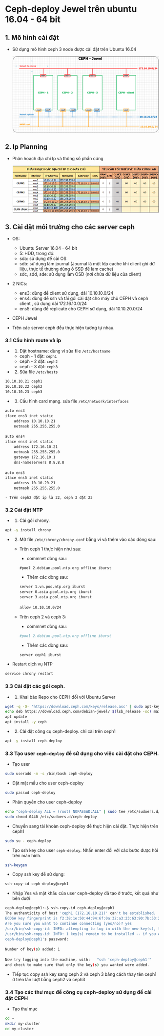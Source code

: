 # Ceph-deploy Jewel trên ubuntu 16.04 - 64 bit

## 1. Mô hình cài đặt
- Sử dụng mô hình ceph 3 node được cài đặt trên Ubuntu 16.04

	![](../images/ceph_jewel_layout.png)
	
## 2. Ip Planning 
- Phân hoạch địa chỉ Ip và thông số phần cứng 

	![](../images/ceph_jewel_ip.png)
	
## 3. Cài đặt môi trường cho các server ceph
- OS:
	- Ubuntu Server 16.04 - 64 bit
	- 5: HDD, trong đó:
	- sda: sử dụng để cài OS
	- sdb: sử dụng làm journal (Journal là một lớp cache khi client ghi dữ liệu, thực tế thường dùng ổ SSD để làm cache)
	- sdc, sdd, sde: sử dụng làm OSD (nơi chứa dữ liệu của client)
- 2 NICs:
	- ens3: dùng để client sử dụng, dải 10.10.10.0/24
	- ens4: dùng để ssh và tải gói cài đặt cho máy chủ CEPH và ceph client , sử dụng dải 172.16.10.0/24
	- ens5: dùng để replicate cho CEPH sử dụng, dải 10.10.20.0/24
- CEPH Jewel

- Trên các server ceph đều thực hiện tương tự nhau.

### 3.1 Cấu hình route và ip
- 1. Đặt hostname: dùng vi sửa file `/etc/hostname`
	- ceph - 1 đặt: `ceph1`
	- ceph - 2 đặt: `ceph2`
	- ceph - 3 đặt: `ceph3`
	
- 2. Sửa file `/etc/hosts`

```sh
10.10.10.21	ceph1
10.10.10.22	ceph2
10.10.10.23	ceph3
```

- 3. Cấu hình card mạng. sửa file `/etc/network/interfaces`

```sh
auto ens3
iface ens3 inet static
	address 10.10.10.21
	netmask 255.255.255.0

auto ens4
iface ens4 inet static
	address 172.16.10.21
	netmask 255.255.255.0
	gateway 172.16.10.1
	dns-nameservers 8.8.8.8

auto ens5
iface ens5 inet static
	address 10.10.20.21
	netmask 255.255.255.0
```

	- Trên ceph2 đặt ip là 22, ceph 3 đặt 23

### 3.2 Cài đặt NTP
- 1. Cài gói chrony.

```sh
apt -y install chrony
```

- 2. Mở file `/etc/chrony/chrony.conf` bằng vi và thêm vào các dòng sau:

	- Trên ceph 1 thực hiện như sau:
		- commnet dòng sau:
		
		```
		#pool 2.debian.pool.ntp.org offline iburst
		```
		
		- Thêm các dòng sau:

		```sh
		server 1.vn.poo.ntp.org iburst
		server 0.asia.pool.ntp.org iburst 
		server 3.asia.pool.ntp.org iburst
		
		allow 10.10.10.0/24
		```
	
	- Trên ceph 2 và ceph 3:
		- commnet dòng sau:
		
		```sh
		#pool 2.debian.pool.ntp.org offline iburst
		```
		
		- Thêm các dòng sau:

		```sh
		server ceph1 iburst
		```
		
- Restart dịch vụ NTP

```sh 
service chrony restart
```

### 3.3 Cài đặt các gói ceph.
- 1. Khai báo Repo cho CEPH đối với Ubuntu Server 

```sh
wget -q -O- 'https://download.ceph.com/keys/release.asc' | sudo apt-key add -
echo deb https://download.ceph.com/debian-jewel/ $(lsb_release -sc) main | sudo tee /etc/apt/sources.list.d/ceph.list
apt update
apt install -y ceph
```

- 2. Cài đặt công cụ ceph-deploy. chỉ cài trên ceph1

```sh
apt -y install ceph-deploy
```

### 3.3 Tạo user `ceph-deploy` để sử dụng cho việc cài đặt cho CEPH.
- Tạo user

```sh
sudo useradd -m -s /bin/bash ceph-deploy
```

- Đặt mật mẩu cho user ceph-deploy

```sh
sudo passwd ceph-deploy
```

- Phân quyền cho user ceph-deploy

```sh
echo "ceph-deploy ALL = (root) NOPASSWD:ALL" | sudo tee /etc/sudoers.d/ceph-deploy
sudo chmod 0440 /etc/sudoers.d/ceph-deploy
```

- Chuyển sang tài khoản ceph-deploy để thực hiện cài đặt. Thực hiện trên ceph1

```sh
sudo su - ceph-deploy
```

- Tạo ssh key cho user `ceph-deploy`. Nhấn enter đối với các bước được hỏi trên màn hình.

```sh
ssh-keygen
```

- Copy ssh key để sử dụng:

```sh
ssh-copy-id ceph-deploy@ceph1
```

- Nhập Yes và mật khẩu của user ceph-deploy đã tạo ở trước, kết quả như bên dưới

```sh
ceph-deploy@ceph1:~$ ssh-copy-id ceph-deploy@ceph1
The authenticity of host 'ceph1 (172.16.10.21)' can't be established.
ECDSA key fingerprint is f2:38:1e:50:44:94:6f:0a:32:a3:23:63:90:7b:53:27.
Are you sure you want to continue connecting (yes/no)? yes
/usr/bin/ssh-copy-id: INFO: attempting to log in with the new key(s), to filter out any that are already installed
/usr/bin/ssh-copy-id: INFO: 1 key(s) remain to be installed -- if you are prompted now it is to install the new keys
ceph-deploy@ceph1's password:

Number of key(s) added: 1

Now try logging into the machine, with:   "ssh 'ceph-deploy@ceph1'"
and check to make sure that only the key(s) you wanted were added.
```

- Tiếp tục copy ssh key sang ceph 2 và ceph 3 bằng cách thay tên ceph1 ở trên lần lượt bằng ceph2 và ceph3

### 3.4 Tạo các thư mục để công cụ ceph-deploy sử dụng để cài đặt CEPH
- Tạo thư mục

```sh
cd ~
mkdir my-cluster
cd my-cluster
```








































